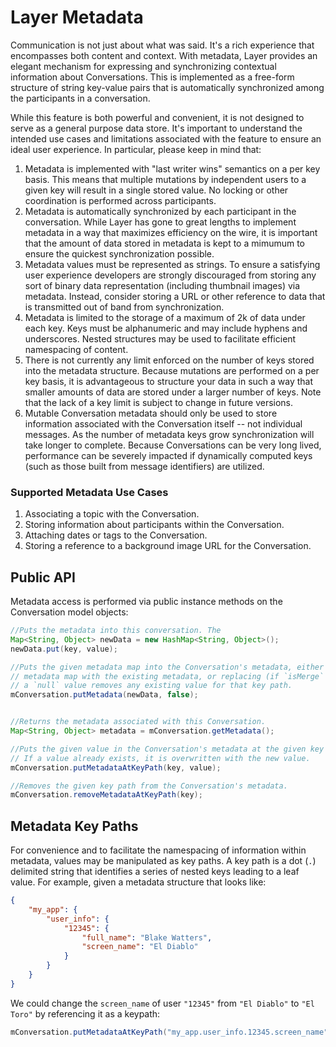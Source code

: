 # Layer Metadata

Communication is not just about what was said. It's a rich experience that encompasses both content and context. With metadata, Layer provides an elegant mechanism for expressing and synchronizing contextual information about Conversations. This is implemented as a free-form structure of string key-value pairs that is automatically synchronized among the participants in a conversation.

While this feature is both powerful and convenient, it is not designed to serve as a general purpose data store. It's important to understand the intended use cases and limitations associated with the feature to ensure an ideal user experience. In particular, please keep in mind that:

1. Metadata is implemented with "last writer wins" semantics on a per key basis. This means that multiple mutations by independent users to a given key will result in a single stored value. No locking or other coordination is performed across participants.
2. Metadata is automatically synchronized by each participant in the conversation. While Layer has gone to great lengths to implement metadata in a way that maximizes efficiency on the wire, it is important that the amount of data stored in metadata is kept to a mimumum to ensure the quickest synchronization possible.
3. Metadata values must be represented as strings. To ensure a satisfying user experience developers are strongly discouraged from storing any sort of binary data representation (including thumbnail images) via metadata. Instead, consider storing a URL or other reference to data that is transmitted out of band from
synchronization.
4. Metadata is limited to the storage of a maximum of 2k of data under each key. Keys must be alphanumeric and may include hyphens and underscores. Nested structures may be used to facilitate efficient namespacing of content.
5. There is not currently any limit enforced on the number of keys stored into the metadata structure. Because mutations are performed on a per key basis, it is advantageous to structure your data in such a way that smaller amounts of data are stored under a larger number of keys. Note that the lack of a key limit is subject to change in future versions.
5. Mutable Conversation metadata should only be used to store information associated with the Conversation itself -- not individual messages. As the number of metadata keys grow synchronization will take longer to complete. Because Conversations can be very long lived, performance can be severely impacted if dynamically computed keys (such as those built from message identifiers) are utilized.

### Supported Metadata Use Cases

1. Associating a topic with the Conversation.
2. Storing information about participants within the Conversation.
3. Attaching dates or tags to the Conversation.
4. Storing a reference to a background image URL for the Conversation.

## Public API

Metadata access is performed via public instance methods on the Conversation model objects:

```java
//Puts the metadata into this conversation. The 
Map<String, Object> newData = new HashMap<String, Object>();
newData.put(key, value);

//Puts the given metadata map into the Conversation's metadata, either merging the provided
// metadata map with the existing metadata, or replacing (if `isMerge` is false).  When merging,
// a `null` value removes any existing value for that key path.
mConversation.putMetadata(newData, false);


//Returns the metadata associated with this Conversation.
Map<String, Object> metadata = mConversation.getMetadata();

//Puts the given value in the Conversation's metadata at the given key path.  
// If a value already exists, it is overwritten with the new value.
mConversation.putMetadataAtKeyPath(key, value);

//Removes the given key path from the Conversation's metadata.
mConversation.removeMetadataAtKeyPath(key);
```

## Metadata Key Paths

For convenience and to facilitate the namespacing of information within metadata, values may be manipulated as key paths. A key path is a dot (`.`) delimited string that identifies a series 
of nested keys leading to a leaf value. For example, given a metadata structure that looks like:

```json
{
    "my_app": {
        "user_info": {
            "12345": {
                "full_name": "Blake Watters",
                "screen_name": "El Diablo"
            }
        }
    }
}
```

We could change the `screen_name` of user `"12345"` from `"El Diablo"` to `"El Toro"` by referencing it as a keypath:

```java
mConversation.putMetadataAtKeyPath("my_app.user_info.12345.screen_name", "El Toro");
```
